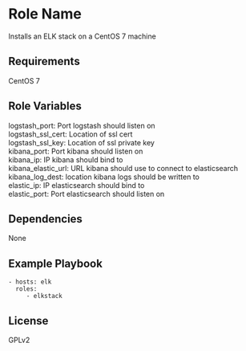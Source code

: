 Role Name
=========

Installs an ELK stack on a CentOS 7 machine

Requirements
------------

CentOS 7

Role Variables
--------------

logstash_port: Port logstash should listen on  
logstash_ssl_cert: Location of ssl cert  
logstash_ssl_key: Location of ssl private key  
kibana_port: Port kibana should listen on  
kibana_ip: IP kibana should bind to  
kibana_elastic_url: URL kibana should use to connect to elasticsearch  
kibana_log_dest: location kibana logs should be written to  
elastic_ip: IP elasticsearch should bind to  
elastic_port: Port elasticsearch should listen on  

Dependencies
------------

None

Example Playbook
----------------

    - hosts: elk 
      roles:
         - elkstack

License
-------

GPLv2

